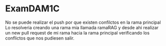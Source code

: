 # ExamDAM1C
No se puede realizar el push por que existen confilctos en la rama principal 
Lo resolveria creando una rama mia llamada ramaRAG y desde ahi realizar un new pull request de mi rama hacia la rama principal
verificando los conflictos que nos pudiesen salir.
